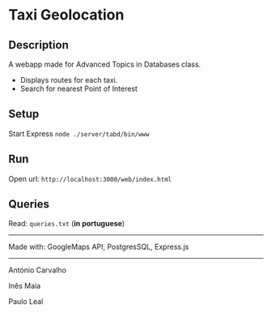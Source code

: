 # Taxi Geolocation

## Description

A webapp made for Advanced Topics in Databases class.
* Displays routes for each taxi.
* Search for nearest Point of Interest




## Setup
Start Express 
`node ./server/tabd/bin/www`

## Run
Open url: `http://localhost:3000/web/index.html`

## Queries

Read: `queries.txt` (**in portuguese**)



___

Made with: GoogleMaps API, PostgresSQL, Express.js


___
António Carvalho

Inês Maia

Paulo Leal

